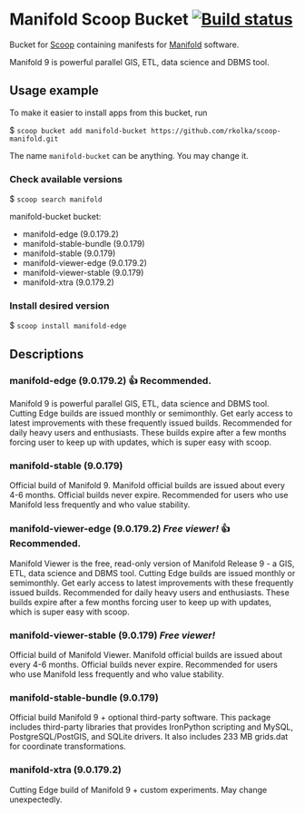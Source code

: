 # Manifold Scoop Bucket [![Build status](https://ci.appveyor.com/api/projects/status/xptg33rud6mfr2pg/branch/master?svg=true)](https://ci.appveyor.com/project/rkolka/scoop-manifold/branch/master)

Bucket for [Scoop](http://scoop.sh) containing manifests for [Manifold](http://manifold.net) software.

Manifold 9 is powerful parallel GIS, ETL, data science and DBMS tool.

## Usage example

To make it easier to install apps from this bucket, run

$ `scoop bucket add manifold-bucket https://github.com/rkolka/scoop-manifold.git`

The name `manifold-bucket` can be anything. You may change it.

### Check available versions

$ `scoop search manifold`

manifold-bucket bucket:

- manifold-edge (9.0.179.2)
- manifold-stable-bundle (9.0.179)
- manifold-stable (9.0.179)
- manifold-viewer-edge (9.0.179.2)
- manifold-viewer-stable (9.0.179)
- manifold-xtra (9.0.179.2)

### Install desired version

$ `scoop install manifold-edge`

## Descriptions

### manifold-edge (9.0.179.2) :+1: **Recommended.**

Manifold 9 is powerful parallel GIS, ETL, data science and DBMS tool. Cutting Edge builds are issued monthly or semimonthly. 
Get early access to latest improvements with these frequently issued builds. Recommended for daily heavy users and enthusiasts.
These builds expire after a few months forcing user to keep up with updates, which is super easy with scoop.

### manifold-stable (9.0.179)

Official build of Manifold 9. Manifold official builds are issued about every 4-6 months.
Official builds never expire. Recommended for users who use Manifold less frequently and who value stability.


### manifold-viewer-edge (9.0.179.2) ***Free viewer!*** :+1: **Recommended.**

Manifold Viewer is the free, read-only version of Manifold Release 9 - a GIS, ETL, data science and DBMS tool. Cutting Edge builds are issued monthly or semimonthly.
Get early access to latest improvements with these frequently issued builds. Recommended for daily heavy users and enthusiasts.
These builds expire after a few months forcing user to keep up with updates, which is super easy with scoop.

### manifold-viewer-stable (9.0.179) ***Free viewer!***

Official build of Manifold Viewer. Manifold official builds are issued about every 4-6 months.
Official builds never expire. Recommended for users who use Manifold less frequently and who value stability.

### manifold-stable-bundle (9.0.179)

Official build Manifold 9 + optional third-party software. This package includes third-party libraries that provides IronPython scripting and MySQL, PostgreSQL/PostGIS, and SQLite drivers. It also includes 233 MB grids.dat for coordinate transformations.

### manifold-xtra (9.0.179.2)

Cutting Edge build of Manifold 9 + custom experiments. May change unexpectedly.
